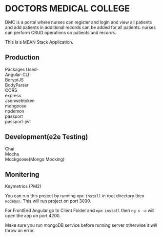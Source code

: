 # DOCTORS MEDICAL COLLEGE
DMC is a portal where nurses can register and login and view all patients and add patients in additional records can be added for all patients. nurses can perform CRUD operations on patients and records.

This is a MEAN Stack Application.<br>

<h2>Production</h2>
Packages Used-<br>
Angular-CLI<br>
BcryptJS<br>
BodyParser<br>
CORS<br>
express<br>
Jsonwebtoken<br>
mongoose<br>
nodemon<br>
passport<br>
passport-jwt<br>

<h2>Development(e2e Testing)</h2>
Chai<br>
Mocha<br>
Mockgoose(Mongo Mocking)<br>

<h2>Monitering</h2>
Keymetrics (PM2)

You can run this project by running `npm install` in root directory then `nodemon`. This will run project on port 3000.

For FrontEnd Angular go to Client Folder and `npm install` then `ng s -o` will open the app on port 4200.

Make sure you run mongoDB service before running server otherwise it will throw an error. 

